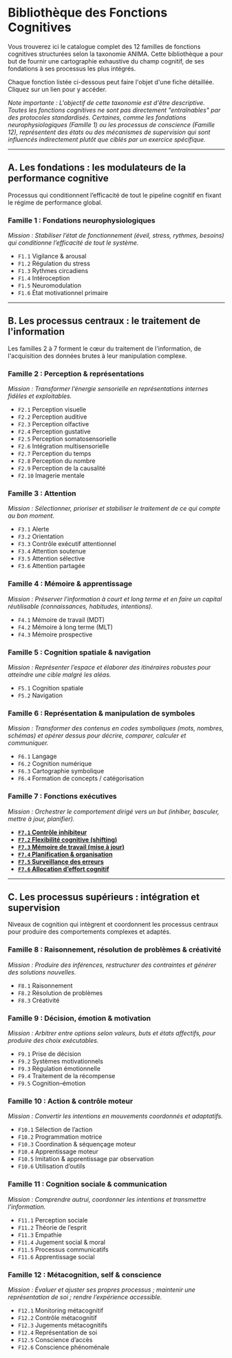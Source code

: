 # Bibliothèque des Fonctions Cognitives

Vous trouverez ici le catalogue complet des 12 familles de fonctions cognitives structurées selon la taxonomie ANIMA. Cette bibliothèque a pour but de fournir une cartographie exhaustive du champ cognitif, de ses fondations à ses processus les plus intégrés.

Chaque fonction listée ci-dessous peut faire l'objet d'une fiche détaillée. Cliquez sur un lien pour y accéder.

*Note importante : L'objectif de cette taxonomie est d'être descriptive. Toutes les fonctions cognitives ne sont pas directement "entraînables" par des protocoles standardisés. Certaines, comme les fondations neurophysiologiques (Famille 1) ou les processus de conscience (Famille 12), représentent des états ou des mécanismes de supervision qui sont influencés indirectement plutôt que ciblés par un exercice spécifique.*

---

## A. Les fondations : les modulateurs de la performance cognitive

Processus qui conditionnent l’efficacité de tout le pipeline cognitif en fixant le régime de performance global.

### Famille 1 : Fondations neurophysiologiques
*Mission : Stabiliser l’état de fonctionnement (éveil, stress, rythmes, besoins) qui conditionne l’efficacité de tout le système.*
- `F1.1` Vigilance & arousal
- `F1.2` Régulation du stress
- `F1.3` Rythmes circadiens
- `F1.4` Intéroception
- `F1.5` Neuromodulation
- `F1.6` État motivationnel primaire

---

## B. Les processus centraux : le traitement de l'information

Les familles 2 à 7 forment le cœur du traitement de l'information, de l'acquisition des données brutes à leur manipulation complexe.

### Famille 2 : Perception & représentations
*Mission : Transformer l’énergie sensorielle en représentations internes fidèles et exploitables.*
- `F2.1` Perception visuelle
- `F2.2` Perception auditive
- `F2.3` Perception olfactive
- `F2.4` Perception gustative
- `F2.5` Perception somatosensorielle
- `F2.6` Intégration multisensorielle
- `F2.7` Perception du temps
- `F2.8` Perception du nombre
- `F2.9` Perception de la causalité
- `F2.10` Imagerie mentale

### Famille 3 : Attention
*Mission : Sélectionner, prioriser et stabiliser le traitement de ce qui compte au bon moment.*
- `F3.1` Alerte
- `F3.2` Orientation
- `F3.3` Contrôle exécutif attentionnel
- `F3.4` Attention soutenue
- `F3.5` Attention sélective
- `F3.6` Attention partagée

### Famille 4 : Mémoire & apprentissage
*Mission : Préserver l’information à court et long terme et en faire un capital réutilisable (connaissances, habitudes, intentions).*
- `F4.1` Mémoire de travail (MDT)
- `F4.2` Mémoire à long terme (MLT)
- `F4.3` Mémoire prospective

### Famille 5 : Cognition spatiale & navigation
*Mission : Représenter l’espace et élaborer des itinéraires robustes pour atteindre une cible malgré les aléas.*
- `F5.1` Cognition spatiale
- `F5.2` Navigation

### Famille 6 : Représentation & manipulation de symboles
*Mission : Transformer des contenus en codes symboliques (mots, nombres, schémas) et opérer dessus pour décrire, comparer, calculer et communiquer.*
- `F6.1` Langage
- `F6.2` Cognition numérique
- `F6.3` Cartographie symbolique
- `F6.4` Formation de concepts / catégorisation

### Famille 7 : Fonctions exécutives
*Mission : Orchestrer le comportement dirigé vers un but (inhiber, basculer, mettre à jour, planifier).*
- **[`F7.1` Contrôle inhibiteur](./07.01_inhibitory_control.md)**
- **[`F7.2` Flexibilité cognitive (shifting)](./07.02_cognitive_flexibility.md)**
- **[`F7.3` Mémoire de travail (mise à jour)](./07.03_working_memory_updating.md)**
- **[`F7.4` Planification & organisation](./07.04_planning_&_organization.md)**
- **[`F7.5` Surveillance des erreurs](./07.05_error_monitoring.md)**
- **[`F7.6` Allocation d’effort cognitif](./07.06_cognitive_effort_allocation.md)**

---

## C. Les processus supérieurs : intégration et supervision

Niveaux de cognition qui intègrent et coordonnent les processus centraux pour produire des comportements complexes et adaptés.

### Famille 8 : Raisonnement, résolution de problèmes & créativité
*Mission : Produire des inférences, restructurer des contraintes et générer des solutions nouvelles.*
- `F8.1` Raisonnement
- `F8.2` Résolution de problèmes
- `F8.3` Créativité

### Famille 9 : Décision, émotion & motivation
*Mission : Arbitrer entre options selon valeurs, buts et états affectifs, pour produire des choix exécutables.*
- `F9.1` Prise de décision
- `F9.2` Systèmes motivationnels
- `F9.3` Régulation émotionnelle
- `F9.4` Traitement de la récompense
- `F9.5` Cognition–émotion

### Famille 10 : Action & contrôle moteur
*Mission : Convertir les intentions en mouvements coordonnés et adaptatifs.*
- `F10.1` Sélection de l’action
- `F10.2` Programmation motrice
- `F10.3` Coordination & séquençage moteur
- `F10.4` Apprentissage moteur
- `F10.5` Imitation & apprentissage par observation
- `F10.6` Utilisation d’outils

### Famille 11 : Cognition sociale & communication
*Mission : Comprendre autrui, coordonner les intentions et transmettre l’information.*
- `F11.1` Perception sociale
- `F11.2` Théorie de l’esprit
- `F11.3` Empathie
- `F11.4` Jugement social & moral
- `F11.5` Processus communicatifs
- `F11.6` Apprentissage social

### Famille 12 : Métacognition, self & conscience
*Mission : Évaluer et ajuster ses propres processus ; maintenir une représentation de soi ; rendre l’expérience accessible.*
- `F12.1` Monitoring métacognitif
- `F12.2` Contrôle métacognitif
- `F12.3` Jugements métacognitifs
- `F12.4` Représentation de soi
- `F12.5` Conscience d’accès
- `F12.6` Conscience phénoménale
